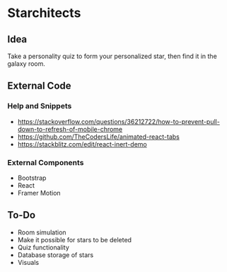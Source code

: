 # Starchitects
## Idea
Take a personality quiz to form your personalized star, then find it in the galaxy room.
## External Code
### Help and Snippets
- https://stackoverflow.com/questions/36212722/how-to-prevent-pull-down-to-refresh-of-mobile-chrome
- https://github.com/TheCodersLife/animated-react-tabs
- https://stackblitz.com/edit/react-inert-demo
### External Components
- Bootstrap
- React
- Framer Motion
## To-Do
- Room simulation
- Make it possible for stars to be deleted
- Quiz functionality
- Database storage of stars
- Visuals